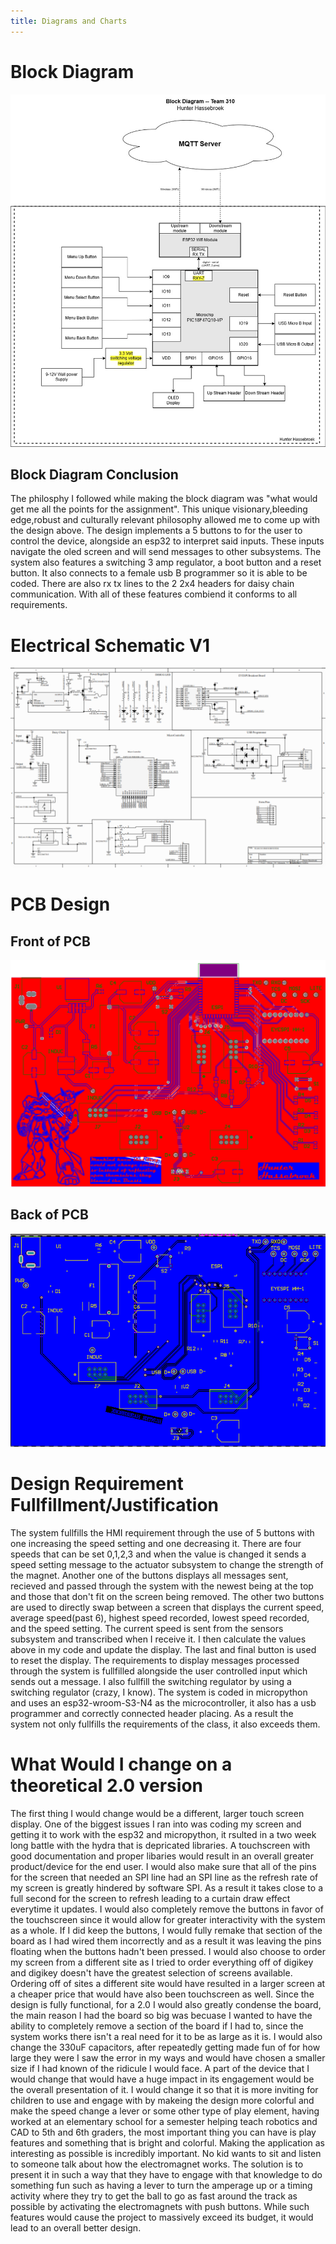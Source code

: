 ```yaml
---
title: Diagrams and Charts
---
```

# Block Diagram
<img src="https://github.com/KhakiSaturday/KhakiSaturday.github.io/blob/main/Images/Hunter_Hassebroek_Block%20Diagram-314_Team_310%20(1).jpg?raw=true">

## Block Diagram Conclusion
The philosphy I followed while making the block diagram was "what would get me all the points for the assignment". This unique visionary,bleeding edge,robust and culturally relevant philosophy allowed me to come up with the design above. The design implements a 5 buttons to for the user to control the device, alongside an esp32 to interpret said inputs. These inputs navigate the oled screen and will send messages to other subsystems. The system also features a switching 3 amp regulator, a boot button and a reset button. It also connects to a female usb B programmer so it is able to be coded. There are also rx tx lines to the 2 2x4 headers for daisy chain communication. With all of these features combiend it conforms to all requirements.

# Electrical Schematic V1
<img src="https://github.com/KhakiSaturday/KhakiSaturday.github.io/blob/main/Images/pcbschematic.png?raw=true">

# PCB Design

## Front of PCB
<img src="https://github.com/KhakiSaturday/KhakiSaturday.github.io/blob/main/Images/front_of_design.png?raw=true">

## Back of PCB
<img src="https://github.com/KhakiSaturday/KhakiSaturday.github.io/blob/main/Images/pcbback.png?raw=true">

# Design Requirement Fullfillment/Justification
The system fullfills the HMI requirement through the use of 5 buttons with one increasing the speed setting and one decreasing it. There are four speeds that can be set 0,1,2,3 and when the value is changed it sends a speed setting message to the actuator subsystem to change the strength of the magnet. Another one of the buttons displays all messages sent, recieved and passed through the system with the newest being at the top and those that don't fit on the screen being removed. The other two buttons are used to directly swap between a screen that displays the current speed, average speed(past 6), highest speed recorded, lowest speed recorded, and the speed setting. The current speed is sent from the sensors subsystem and transcribed when I receive it. I then calculate the values above in my code and update the display. The last and final button is used to reset the display. The requirements to display messages processed through the system is fullfilled alongside the user controlled input which sends out a message. I also fullfill the switching regulator by using a switching regulator (crazy, I know). The system is coded in micropython and uses an esp32-wroom-S3-N4 as the microcontroller, it also has a usb programmer and correctly connected header placing. As a result the system not only fullfills the requirements of the class, it also exceeds them.


# What Would I change on a theoretical 2.0 version
The first thing I would change would be a different, larger touch screen display. One of the biggest issues I ran into was coding my screen and getting it to work with the esp32 and micropython, it rsulted in a two week long battle with the hydra that is depricated libraries. A touchscreen with good documentation and proper libaries would result in an overall greater product/device for the end user. I would also make sure that all of the pins for the screen that needed an SPI line had an SPI line as the refresh rate of my screen is greatly hindered by software SPI. As a result it takes close to a full second for the screen to refresh leading to a curtain draw effect everytime it updates. I would also completely remove the buttons in favor of the touchscreen since it would allow for greater interactivity with the system as a whole. If I did keep the buttons, I would fully remake that section of the board as I had wired them incorrectly and as a result it was leaving the pins floating when the buttons hadn't been pressed. I would also choose to order my screen from a different site as I tried to order everything off of digikey and digikey doesn't have the greatest selection of screens available. Ordering off of sites a different site would have resulted in a larger screen at a cheaper price that would have also been touchscreen as well. Since the design is fully functional, for a 2.0 I would also greatly condense the board, the main reason I had the board so big was becuase I wanted to have the ability to completely remove a section of the board if I had to, since the system works there isn't a real need for it to be as large as it is. I would also change the 330uF capacitors, after repeatedly getting made fun of for how large they were I saw the error in my ways and would have chosen a smaller size if I had known of the ridicule I would face. A part of the device that I would change that would have a huge impact in its engagement would be the overall presentation of it. I would change it so that it is more inviting for children to use and engage with by makeing the design more colorful and make the speed change a lever or some other type of play element, having worked at an elementary school for a semester helping teach robotics and CAD to 5th and 6th graders, the most important thing you can have is play features and something that is bright and colorful. Making the application as interesting as possible is incredibly important. No kid wants to sit and listen to someone talk about how the electromagnet works. The solution is to present it in such a way that they have to engage with that knowledge to do something fun such as having a lever to turn the amperage up or a timing activity where they try to get the ball to go as fast around the track as possible by activating the electromagnets with push buttons. While such features would cause the project to massively exceed its budget, it would lead to an overall better design.